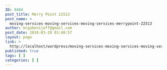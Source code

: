 ```yaml
---
ID: 9484
post_title: Merry Point 22513
post_name: >
  moving-services-moving-services-moving-services-merrypoint-22513
author: mrgabonijeff@gmail.com
post_date: 2018-03-28 01:48:57
layout: page
link: >
  http://localhost/wordpress/moving-services-moving-services-moving-services-merrypoint-22513/
published: true
tags: [ ]
categories: [ ]
---
```

